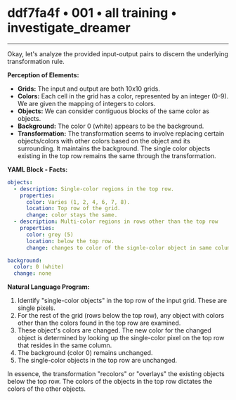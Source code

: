 # ddf7fa4f • 001 • all training • investigate_dreamer

---
Okay, let's analyze the provided input-output pairs to discern the underlying transformation rule.

**Perception of Elements:**

*   **Grids:** The input and output are both 10x10 grids.
*   **Colors:** Each cell in the grid has a color, represented by an integer (0-9). We are given the mapping of integers to colors.
*   **Objects:** We can consider contiguous blocks of the same color as objects.
*   **Background:** The color 0 (white) appears to be the background.
*   **Transformation:** The transformation seems to involve replacing certain objects/colors with other colors based on the object and its surrounding. It maintains the background. The single color objects existing in the top row remains the same through the transformation.

**YAML Block - Facts:**



```yaml
objects:
  - description: Single-color regions in the top row.
    properties:
      color: Varies (1, 2, 4, 6, 7, 8).
      location: Top row of the grid.
      change: color stays the same.
  - description: Multi-color regions in rows other than the top row
    properties:
      color: grey (5)
      location: below the top row.
      change: changes to color of the signle-color object in same column.

background:
  color: 0 (white)
  change: none
```



**Natural Language Program:**

1.  Identify "single-color objects" in the top row of the input grid. These are single pixels.
2.  For the rest of the grid (rows below the top row), any object with colors other than the colors found in the top row are examined.
3. These object's colors are changed. The new color for the changed object is determined by looking up the single-color pixel on the top row that resides in the same column.
4.  The background (color 0) remains unchanged.
5. The single-color objects in the top row are unchanged.

In essence, the transformation "recolors" or "overlays" the existing objects below the top row. The colors of the objects in the top row dictates the colors of the other objects.

